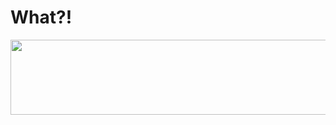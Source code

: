 # What?!


<a href="https://github.com/devxb/gitanimals">
  <img
    src="https://render.gitanimals.org/lines/ahsimsim"
    width="600"
    height="120"
  />
</a>


    
```java
